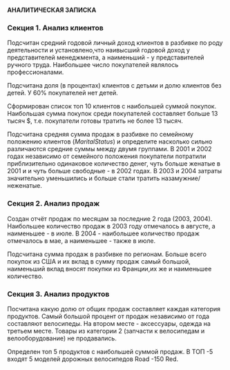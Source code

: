 **АНАЛИТИЧЕСКАЯ ЗАПИСКА**

### Секция 1. Анализ клиентов

Подсчитан средний годовой личный доход клиентов в разбивке по роду деятельности и установлено,что наивысший годовой доход у представителей менеджмента, а наименьший - у представителей ручного труда. Наибольшее число покупателей являлось профессионалами.

Подсчитана доля (в процентах) клиентов с детьми и долю клиентов без детей. У 60% покупателей нет детей.

Сформирован список топ 10 клиентов с наибольшей суммой покупок. Наибольшая сумма покупок среди покупателей составляет больше 13 тысяч $, т.е. покупатели готовы тратить не более 13 тысяч.

Подсчитана средняя сумма продаж в разбивке по семейному положению клиентов (*MaritalStatus*) и определите насколько сильно различаются средние суммы между двумя группами. В 2001 и 2002 годах независимо от семейного положения покупатели потратили приблизительно одинаковое количество денег, чуть больше женатые в 2001 и и чуть больше свободные - в 2002 годах. В 2003 и 2004 затраты значительно уменьшились и больше стали тратить назамужние/неженатые.

### Секция 2. Анализ продаж

Создан отчёт продаж по месяцам за последние 2 года (2003, 2004). Наибольшее количество продаж в 2003 году отмечалось в августе, а наименьшее - в июле. В 2004 - наибольшее количество продаж отмечалось в мае, а наименьшее - также в июле.

Подсчитана сумма продаж в разбивке по регионам. Больше всего покупок из США и их вклад в сумму продаж самый большой, наименьший вклад вносят покупки из Франции,их же и наименьшее количество.

### Секция 3. Анализ продуктов 

Посчитана какую долю от общих продаж составляет каждая категория продуктов. Самый большой процент от продаж независимо от года составляют велосипеды. На втором месте - аксессуары, одежда на третьем месте. Товары из категории 2 (запчасти к велосипедам и велооборудование) не продавались.  

Определен топ 5 продуктов с наибольшей суммой продаж. В ТОП -5 входят 5 моделей дорожных велосипедов Road -150 Red. 
